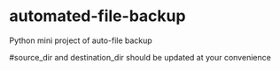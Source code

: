 # automated-file-backup
Python mini project of auto-file backup

#source_dir and destination_dir should be updated at your convenience
